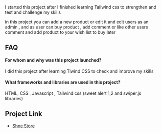 I started this project after I finished learning Tailwind css to strengthen and test and challenge my skills

in this project you can add a new product or edit it and edit users as an admin , and as user can buy product , add comment or like other users comment and add product to your wish list to buy later
## FAQ

#### For whom and why was this project launched?

I did this project after learning Tiwind CSS to check and improve my skills

#### What frameworks and libraries are used in this project?

HTML, CSS , Javascript , Tailwind css
(sweet alert 1,2 and swiper.js libraries)


## Project Link

 - [Shoe Store](https://iamirsalimi.github.io/shoe-store/public/)
